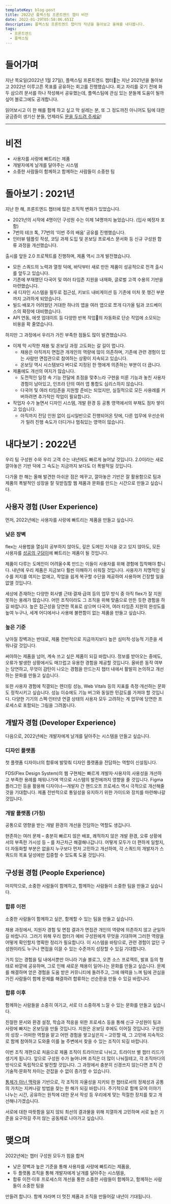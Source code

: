 ```yaml
---
templateKey: blog-post
title: 2022년 플렉스팀 프론트엔드 챕터 비전
date: 2022-01-29T05:58:06.651Z
description: 플렉스팀 프론트엔드 챕터의 작년을 돌아보고 올해를 내다봅니다.
tags:
  - 프론트엔드
  - 플렉스팀
---
```

# 들어가며
지난 목요일(2022년 1월 27일), 플렉스팀 프론트엔드 챕터는 지난 2021년을 돌아보고 2022년 이루고픈 목표를 공유하는 회고를 진행했습니다. 회고 자리를 갖기 전에 화두 삼으려 문서를 하나 작성해서 공유했는데, 플렉스팀에 관심 있는 분들께 도움이 될까 싶어 블로그에도 공개합니다.

읽어보시고 이 한 해를 함께 하고 싶고 막 설레는 분, 또 그 정도까진 아니어도 팀에 대한 궁금증이 생기신 분들, 언제라도 [문을 두드려 주세요](https://recruiting.flex.team/)!

---

# 비전

- 사용자를 사랑에 빠트리는 제품
- 개발자에게 날개를 달아주는 시스템
- 소중한 사람들이 함께하고 함께하는 사람들이 소중한 팀

# 돌아보기 : 2021년

지난 한 해, 프론트엔드 챕터에 많은 조직적 변화가 있었습니다.

- 2021년의 시작에 4명이던 구성원 수는 이제 14명까지 늘었습니다. (입사 예정자 포함)
- 7번의 테크 톡, 77번의 ‘이번 주의 배움’ 공유를 진행했습니다.
- 인터뷰 템플릿 작성, 코딩 과제 도입 및 온보딩 프로세스 문서화 등 신규 구성원 합류 과정을 개선했습니다.

출시를 앞둔 2.0 프로젝트를 진행하며, 제품 역시 크게 발전했습니다.

- 모든 스쿼드의 노력과 열정 덕에, 바닥부터 새로 만든 제품이 성공적으로 전격 출시를 앞두고 있습니다.
- 기존에 부재했던 다국어 및 여러 타임존 지원을 내재화, 글로벌 고객 수용의 기반을 마련했습니다.
- 새 디자인 시스템을 필두로 접근성, 키보드 내비게이션 등 기존에 미처 못 챙긴 부분까지 고려하게 되었습니다.
- 빌드·배포가 어려웠던 거대한 하나의 앱을 여러 앱으로 쪼개 다가올 팀과 코드베이스의 확장에 대비했습니다.
- API 연동, 에셋 업데이트 등 다양한 반복 작업의 자동화로 단순 작업에 소모되는 비용을 확 줄였습니다.

하지만 그 과정에서 우리가 가진 부족한 점들도 많이 발견했습니다.

- 이제 막 시작한 채용 및 온보딩 과정 고도화는 갈 길이 멉니다.
    - 채용은 아직까지 면접관 개개인의 역량에 많이 의존하며, 기존에 관련 경험이 있는 사람만 면접관으로 참여하는 상황이 지속되고 있습니다.
    - 온보딩 역시 시스템보다 버디로 지정된 한 명에게 의존하는 부분이 더 큽니다.
- 제품에도 개선의 여지가 많습니다.
    - 도전적인 일정 속 기능 전달에 초점을 맞추느라 구현을 미룬 기능과 놓친 사용자 경험이 남아있고, 인프라 단의 여러 앱 통합도 심리스하지 않습니다.
    - 다국어 및 여러 타임존을 지원할 준비는 되었지만, 실질적으로 모든 사용례를 커버하려면 추가적인 작업이 필요합니다.
- 작업자 수가 늘면서 디자인 시스템, 개발 환경 등 공통 영역에서의 부채도 점차 쌓이고 있습니다.
    - 아직까지 전담 인원 없이 십시일반으로 진행되어온 탓에, 다른 업무에 우선순위가 밀려 진행 속도가 더디거나 멈춰있는 영역이 많습니다.

# 내다보기 : 2022년

우리 팀 구성원 수와 우리 고객 수는 내년에도 빠르게 늘어날 것입니다. 2.0이라는 새로 깔아놓은 기반 덕에 그 속도는 지금까지 보다도 더 폭발적일 것입니다.

다가올 한 해는 올해 발견한 아쉬운 점은 메꾸고, 깔아놓은 기반은 잘 활용함으로 팀과 제품의 폭발적인 성장을 잘 뒷받침할 웹 제품과 문화를 만드는 시간으로 만들고 싶습니다.

## 사용자 경험 (User Experience)

먼저, 2022년에는 사용자를 사랑에 빠트리는 제품을 만들고 싶습니다.

### 낮은 장벽

flex는 사용법을 열심히 공부하지 않아도, 깊은 도메인 지식을 갖고 있지 않아도, 모든 사용자를 [성공의 구덩이](https://blog.codinghorror.com/falling-into-the-pit-of-success/)에 빠트리는 제품이 될 것입니다.

제품이 다루는 도메인이 어려울수록 만드는 이들이 사용자를 위해 경험에 집착해야 합니다. 내년에 우리 제품은 지금보다 훨씬 이해하기 쉬워질 것입니다. 사용자가 치명적인 실수를 저지를 여지는 없애고, 작업을 쉽게 복구할 수단을 제공하여 사용하며 긴장할 일을 없앨 것입니다.

세상에 존재하는 다양한 회사별 근태·결재·급여 등의 업무 방식 중 아직 flex가 잘 지원 못하는 용례가 많습니다. 어떤 조직이라도 그 조직을 위해 맞춤으로 만든 듯한 경험을 하길 바랍니다. 높은 접근성을 당연한 목표로 삼으며 다국어, 여러 타임존 지원의 완성도를 높여 누구나, 세계 어디에서나 사용에 불편함이 없는 제품을 만들고 싶습니다.

### 높은 기준

낮아질 장벽과는 반대로, 제품 전반적으로 지금까지보다 높은 심미적·성능적 기준을 세워나갈 것입니다.

써야하는 제품을 넘어, 계속 쓰고 싶은 제품이 되길 바랍니다. 정보를 받아오는 중에도, 오류가 발생한 상황에서도 매끄럽고 유용한 경험을 제공할 것입니다. 올바른 동작 여부는 당연하고, 무엇이 감탄이 나오는 경험을 만드는지 챕터 내에서 활발히 논의하고 개선하는 문화를 만들고 싶습니다.

또한 사용자 경험에 직결되는 렌더링 성능, Web Vitals 등의 지표를 측정·개선하는 문화도 정착시키고 싶습니다. 성능 이슈에도 기능 버그와 동일한 민감도를 가져야 할 것입니다. 다양한 기기의 스펙·인터넷 연결 상태의 사용자 모두 고려하는 게 업무에 당연한 프로세스로 포함되는 그림을 그려봅니다.

## 개발자 경험 (Developer Experience)

다음으로, 2022년에는 개발자에게 날개를 달아주는 시스템을 만들고 싶습니다.

### 디자인 플랫폼

첫 플랫폼 디자이너의 합류에 발맞춰 디자인 플랫폼을 전담하는 역할이 신설됩니다. 

FDS(Flex Design System)의 웹 구현체는 빠르게 개발자·사용자의 사용성을 개선하고 부족한 용례를 채워나가며 역으로 시스템의 발전에까지 영향을 줄 것입니다. Figma 플러그인 등을 활용해 디자이너—개발자 간 핸드오프 프로세스 역시 극적으로 개선해줄 것을 기대합니다. 제품 전반적으로 통일성을 유지하기 위한 가이드와 장치를 마련해나갈 것입니다.

### 개발 플랫폼 (가칭)

공통으로 영향을 받는 개발 환경의 개선을 전담하는 역할도 생깁니다.

현존하는 여러 문제 – 충분히 빠르지 않은 배포, 쾌적하지 않은 개발 환경, 오류 상황에서의 부족한 가시성 등 – 를 차근차근 해결해나갑니다. 어떻게 모두가 더 편하게 일할지, 더 자동화할 부분은 없을지 누구보다 먼저 고민하고 개선하여, 각 스쿼드의 개발자가 스쿼드의 목표 달성에만 집중할 수 있도록 도울 것입니다.

## 구성원 경험 (People Experience)

마지막으로, 소중한 사람들이 함께하고, 함께하는 사람들이 소중한 팀을 만들고 싶습니다.

### 합류 이전

소중한 사람들이 함께하고 싶은, 함께할 수 있는 팀을 만들고 싶습니다.

채용 과정에서, 지원자 경험 및 면접 결과가 면접관 개인의 역량에 의존하지 않고 균일하길 바랍니다. 그러기 위해 우리 챕터가 예비 구성원에게 무엇을 기대하며 그러한 역량을 어떻게 확인할지 명확한 정리가 필요합니다. 이 시스템을 바탕으로, 관련 경험이 없던 구성원이라도 누구나 면접을 이끌 수 있는 수준까지 성장할 수 있길 기대합니다.

가치 있는 경험을 팀 내에서뿐만 아니라 기술 블로그, 오픈 소스 프로젝트, 발표 등의 형태로 바깥에 공유하며, 그로 인해 새로운 채용이 일어나는 문화를 만들고 싶습니다. 문제를 해결하며 얻은 경험을 도움 받은 커뮤니티에 돌려주고, 그에 매력을 느껴 팀에 관심을 가진 사람들이 함께 문제를 해결하려 합류하는 선순환을 만들 수 있길 바랍니다.

### 합류 이후

함께하는 사람들을 소중히 여기고, 서로 더 소중하게 느낄 수 있는 문화를 만들고 싶습니다.

친절한 문서와 환경 설정, 학습과 적응을 위한 프로세스 등을 통해 신규 구성원이 팀과 사랑에 빠지는 온보딩을 만들 것입니다. 지원은 온보딩 후에도 이어질 것입니다. 구성원의 성장 – 어떠한 역할을 맡고 어떤 경험을 쌓고싶은지 – 고민할 때, 그 고민에 지속적으로 함께 참여하고 도와줄 이를 늘 주변에서 찾을 수 있는 조직이 되길 바랍니다.

이번 조직 개편으로 처음으로 제품 조직이 트라이브로 나뉘고, 트라이브 별 챕터 리드가 생기게 됩니다. 앞으로 구성원 수가 늘어나며 조직은 더 많이 나눠질테고, 각 조직마다의 방식으로 독립적으로 발전할 것입니다. 그 과정에서 충분히 신경쓰지 않는다면 조직 간 기술적·문화적 차이는 걷잡을 수 없이 증가할 수 있습니다.

[통제가 아닌 맥락](https://jobs.netflix.com/culture#context-not-control)을 기반으로, 각 조직의 자율성을 지키되 한 챕터로서의 정체성과 공통의 가치는 지켜나갈 방법을 찾는 한 해가 되길 바랍니다. 주기적으로 함께 모여 이야기 나누는 시간, 공유하는 원칙에 대한 문서 작성 등 우리에게 맞는 적절한 장치를 찾고 개선해나가겠습니다.

서로에 대한 따뜻함을 잃지 않되 최선의 결과물을 위해 치열하게 고민하며 서로 높은 기준을 요구하길 주저 않는 공동체로 나아가고 싶습니다.

# 맺으며

2022년에는 챕터 구성원 모두가 힘을 합쳐

- 낮은 장벽과 높은 기준을 통해 사용자를 사랑에 빠트리는 제품을,
- 두 플랫폼 조직을 통해 개발자에게 날개를 달아주는 시스템을,
- 합류 이전·이후 프로세스의 개선을 통한 소중한 사람들이 함께하고, 함께하는 사람들이 소중한 팀을

만들려 합니다. 함께 자라며 더 멋진 제품과 조직을 만들어갈 내년이 기대됩니다.